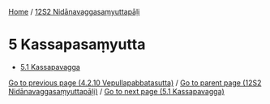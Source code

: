 
[Home](/) / [12S2 Nidānavaggasaṃyuttapāḷi](../12S2.md)

# 5 Kassapasaṃyutta

* [5.1 Kassapavagga](5/5.1.md)

[Go to previous page (4.2.10 Vepullapabbatasutta)](4/4.2/4.2.10.md) / [Go to parent page (12S2 Nidānavaggasaṃyuttapāḷi)](0.md) / [Go to next page (5.1 Kassapavagga)](5/5.1.md)


